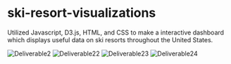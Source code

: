 # ski-resort-visualizations
Utilized Javascript, D3.js, HTML, and CSS to make a interactive dashboard which displays useful data on ski resorts throughout the United States.

![Deliverable2](https://user-images.githubusercontent.com/46460690/171899497-a5e3a797-bc1a-4065-845c-b2a1d09b6281.jpg)
![Deliverable22](https://user-images.githubusercontent.com/46460690/171900070-270eaade-be10-45c2-8294-d0be1ef92094.jpg)
![Deliverable23](https://user-images.githubusercontent.com/46460690/171900300-c3486e2e-b2ac-4b6d-a938-3ba43dab5c34.jpg)
![Deliverable24](https://user-images.githubusercontent.com/46460690/171900312-2a9864de-2532-4d31-82d3-b4036de2bb28.jpg)



